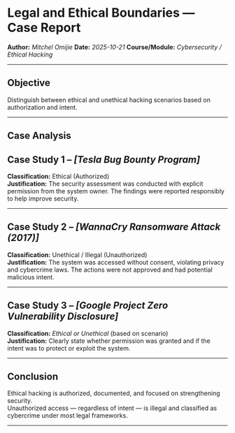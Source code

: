 # Legal and Ethical Boundaries — Case Report

**Author:** *Mitchel Omijie*
**Date:** *2025-10-21*
**Course/Module:** *Cybersecurity / Ethical Hacking*

---

## Objective
Distinguish between ethical and unethical hacking scenarios based on authorization and intent.

---
## Case Analysis
## Case Study 1 – *[Tesla Bug Bounty Program]*
**Classification:** Ethical (Authorized)  
**Justification:** The security assessment was conducted with explicit permission from the system owner. The findings were reported responsibly to help improve security.

---

## Case Study 2 – *[WannaCry Ransomware Attack (2017)]*
**Classification:** Unethical / Illegal (Unauthorized)  
**Justification:** The system was accessed without consent, violating privacy and cybercrime laws. The actions were not approved and had potential malicious intent.

---

## Case Study 3 – *[Google Project Zero Vulnerability Disclosure]*
**Classification:** *Ethical or Unethical* (based on scenario)  
**Justification:** Clearly state whether permission was granted and if the intent was to protect or exploit the system.

---

## Conclusion
Ethical hacking is authorized, documented, and focused on strengthening security.  
Unauthorized access — regardless of intent — is illegal and classified as cybercrime under most legal frameworks.

---
